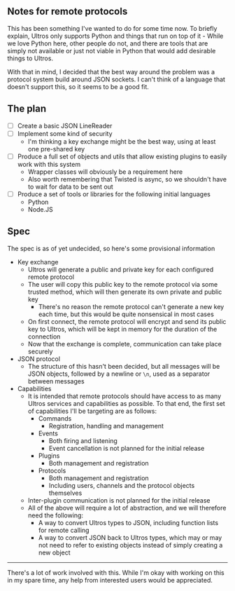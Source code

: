 Notes for remote protocols
--------------------------

This has been something I've wanted to do for some time now. To briefly explain,
Ultros only supports Python and things that run on top of it - While we love
Python here, other people do not, and there are tools that are simply not
available or just not viable in Python that would add desirable things to
Ultros.

With that in mind, I decided that the best way around the problem was a protocol
system build around JSON sockets. I can't think of a language that doesn't
support this, so it seems to be a good fit.

The plan
--------

- [ ] Create a basic JSON LineReader
- [ ] Implement some kind of security
    - I'm thinking a key exchange might be the best way, using at least one 
      pre-shared key
- [ ] Produce a full set of objects and utils that allow existing plugins to 
      easily work with this system
    - Wrapper classes will obviously be a requirement here
    - Also worth remembering that Twisted is async, so we shouldn't have to wait 
      for data to be sent out
- [ ] Produce a set of tools or libraries for the following initial languages
    - Python
    - Node.JS

Spec
----

The spec is as of yet undecided, so here's some provisional information

* Key exchange
    * Ultros will generate a public and private key for each configured
      remote protocol
    * The user will copy this public key to the remote protocol via some 
      trusted method, which will then generate its own private and public key
        * There's no reason the remote protocol can't generate a new key each
          time, but this would be quite nonsensical in most cases
    * On first connect, the remote protocol will encrypt and send its public
      key to Ultros, which will be kept in memory for the duration of the
      connection
    * Now that the exchange is complete, communication can take place securely
* JSON protocol
    * The structure of this hasn't been decided, but all messages will be JSON
      objects, followed by a newline or `\n`, used as a separator between 
      messages
* Capabilities
    * It is intended that remote protocols should have access to as many Ultros
      services and capabilities as possible. To that end, the first set of
      capabilities I'll be targeting are as follows:
        * Commands
            * Registration, handling and management
        * Events
            * Both firing and listening
            * Event cancellation is not planned for the initial release
        * Plugins
            * Both management and registration
        * Protocols
            * Both management and registration
            * Including users, channels and the protocol objects themselves
    * Inter-plugin communication is not planned for the initial release
    * All of the above will require a lot of abstraction, and we will therefore
      need the following:
        * A way to convert Ultros types to JSON, including function lists for
          remote calling
        * A way to convert JSON back to Ultros types, which may or may not need
          to refer to existing objects instead of simply creating a new object

---

There's a lot of work involved with this. While I'm okay with working on this in
my spare time, any help from interested users would be appreciated.
